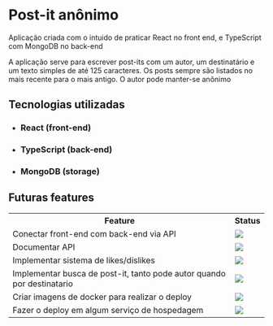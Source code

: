 <h1>Post-it anônimo</h1>

<p> Aplicação criada com o intuido de praticar React no front end, e TypeScript com MongoDB no back-end</p>
<p> A aplicação serve para escrever post-its com um autor, um destinatário e um texto simples de até 125 caracteres. Os posts sempre são listados no mais recente 
  para o mais antigo. O autor pode manter-se anônimo</p>
  
<h2>Tecnologias utilizadas</h2>
<ul>
  
  <li><h3>React (front-end)</h3></li>
  <li><h3>TypeScript (back-end)</h3></li> 
  <li><h3>MongoDB (storage)</h3></li> 
</ul>
  

<h2>Futuras features</h2>

<table>
  <tr>
    <th>
      Feature
    </th>
    <th>
      Status
    </th>
   <tr>
    
  <tr>
    <td>
        Conectar front-end com back-end via API
    </td>
    <td>
       <img src="https://img.shields.io/badge/-N%C3%A3o%20implantado-red"/>
    </td>
  </tr>
  
  <tr>
    <td>
      Documentar API
    </td>
    <td>
       <img src="https://img.shields.io/badge/-N%C3%A3o%20implantado-red"/>
    </td>
  </tr>
  
  <tr>
    <td>
      Implementar sistema de likes/dislikes
    </td>
    <td>
         <img src="https://img.shields.io/badge/-N%C3%A3o%20implantado-red"/>
    </td>
  </tr>
  <tr>
    <td>
      Implementar busca de post-it, tanto pode autor quando por destinatario
    </td>
    <td>
         <img src="https://img.shields.io/badge/-N%C3%A3o%20implantado-red"/>
    </td>
  </tr>
   </tr>
  <tr>
    <td>
      Criar imagens de docker para realizar o deploy
    </td>
    <td>
         <img src="https://img.shields.io/badge/-N%C3%A3o%20implantado-red"/>
    </td>
  </tr>
   </tr>
  <tr>
    <td>
      Fazer o deploy em algum serviço de hospedagem
    </td>
    <td>
         <img src="https://img.shields.io/badge/-N%C3%A3o%20implantado-red"/>
    </td>
  </tr>

